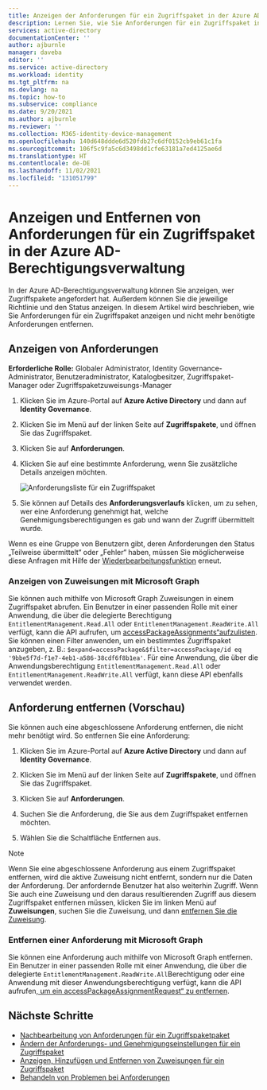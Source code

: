 ```yaml
---
title: Anzeigen der Anforderungen für ein Zugriffspaket in der Azure AD-Berechtigungsverwaltung – Azure Active Directory
description: Lernen Sie, wie Sie Anforderungen für ein Zugriffspaket in der Azure Active Directory-Berechtigungsverwaltung anzeigen.
services: active-directory
documentationCenter: ''
author: ajburnle
manager: daveba
editor: ''
ms.service: active-directory
ms.workload: identity
ms.tgt_pltfrm: na
ms.devlang: na
ms.topic: how-to
ms.subservice: compliance
ms.date: 9/20/2021
ms.author: ajburnle
ms.reviewer: ''
ms.collection: M365-identity-device-management
ms.openlocfilehash: 140d648ddde6d520fdb27c6df0152cb9eb61c1fa
ms.sourcegitcommit: 106f5c9fa5c6d3498dd1cfe63181a7ed4125ae6d
ms.translationtype: HT
ms.contentlocale: de-DE
ms.lasthandoff: 11/02/2021
ms.locfileid: "131051799"
---
```

# <a name="view-and-remove-requests-for-an-access-package-in-azure-ad-entitlement-management"></a>Anzeigen und Entfernen von Anforderungen für ein Zugriffspaket in der Azure AD-Berechtigungsverwaltung

In der Azure AD-Berechtigungsverwaltung können Sie anzeigen, wer Zugriffspakete angefordert hat. Außerdem können Sie die jeweilige Richtlinie und den Status anzeigen. In diesem Artikel wird beschrieben, wie Sie Anforderungen für ein Zugriffspaket anzeigen und nicht mehr benötigte Anforderungen entfernen.

## <a name="view-requests"></a>Anzeigen von Anforderungen

**Erforderliche Rolle:** Globaler Administrator, Identity Governance-Administrator, Benutzeradministrator, Katalogbesitzer, Zugriffspaket-Manager oder Zugriffspaketzuweisungs-Manager

1. Klicken Sie im Azure-Portal auf **Azure Active Directory** und dann auf **Identity Governance**.

1. Klicken Sie im Menü auf der linken Seite auf **Zugriffspakete**, und öffnen Sie das Zugriffspaket.

1. Klicken Sie auf **Anforderungen**.

1. Klicken Sie auf eine bestimmte Anforderung, wenn Sie zusätzliche Details anzeigen möchten.

    ![Anforderungsliste für ein Zugriffspaket](./media/entitlement-management-access-package-requests/requests-list.png)

1. Sie können auf Details des **Anforderungsverlaufs** klicken, um zu sehen, wer eine Anforderung genehmigt hat, welche Genehmigungsberechtigungen es gab und wann der Zugriff übermittelt wurde.

Wenn es eine Gruppe von Benutzern gibt, deren Anforderungen den Status „Teilweise übermittelt“ oder „Fehler“ haben, müssen Sie möglicherweise diese Anfragen mit Hilfe der [Wiederbearbeitungsfunktion](entitlement-management-reprocess-access-package-requests.md) erneut.

### <a name="view-assignments-with-microsoft-graph"></a>Anzeigen von Zuweisungen mit Microsoft Graph
Sie können auch mithilfe von Microsoft Graph Zuweisungen in einem Zugriffspaket abrufen.  Ein Benutzer in einer passenden Rolle mit einer Anwendung, die über die delegierte Berechtigung `EntitlementManagement.Read.All` oder `EntitlementManagement.ReadWrite.All` verfügt, kann die API aufrufen, um [accessPackageAssignments“aufzulisten](/graph/api/accesspackageassignmentrequest-list?view=graph-rest-beta&preserve-view=true). Sie können einen Filter anwenden, um ein bestimmtes Zugriffspaket anzugeben, z. B.:  `$expand=accessPackage&$filter=accessPackage/id eq '9bbe5f7d-f1e7-4eb1-a586-38cdf6f8b1ea'`. Für eine Anwendung, die über die Anwendungsberechtigung `EntitlementManagement.Read.All` oder `EntitlementManagement.ReadWrite.All` verfügt, kann diese API ebenfalls verwendet werden.

## <a name="remove-request-preview"></a>Anforderung entfernen (Vorschau)

Sie können auch eine abgeschlossene Anforderung entfernen, die nicht mehr benötigt wird. So entfernen Sie eine Anforderung:

1. Klicken Sie im Azure-Portal auf **Azure Active Directory** und dann auf **Identity Governance**.

1. Klicken Sie im Menü auf der linken Seite auf **Zugriffspakete**, und öffnen Sie das Zugriffspaket.

1. Klicken Sie auf **Anforderungen**.

1. Suchen Sie die Anforderung, die Sie aus dem Zugriffspaket entfernen möchten.

1. Wählen Sie die Schaltfläche Entfernen aus.

> [!NOTE]
> Wenn Sie eine abgeschlossene Anforderung aus einem Zugriffspaket entfernen, wird die aktive Zuweisung nicht entfernt, sondern nur die Daten der Anforderung. Der anfordernde Benutzer hat also weiterhin Zugriff. Wenn Sie auch eine Zuweisung und den daraus resultierenden Zugriff aus diesem Zugriffspaket entfernen müssen, klicken Sie im linken Menü auf **Zuweisungen**, suchen Sie die Zuweisung, und dann [entfernen Sie die Zuweisung](entitlement-management-access-package-assignments.md).

### <a name="remove-a-request-with-microsoft-graph"></a>Entfernen einer Anforderung mit Microsoft Graph

Sie können eine Anforderung auch mithilfe von Microsoft Graph entfernen.  Ein Benutzer in einer passenden Rolle mit einer Anwendung, die über die delegierte `EntitlementManagement.ReadWrite.All`Berechtigung oder eine Anwendung mit dieser Anwendungsberechtigung verfügt, kann die API aufrufen[, um ein accessPackageAssignmentRequest“ zu entfernen](/graph/api/accesspackageassignmentrequest-delete?view=graph-rest-beta&preserve-view=true).

## <a name="next-steps"></a>Nächste Schritte

- [Nachbearbeitung von Anforderungen für ein Zugriffspaketpaket](entitlement-management-reprocess-access-package-requests.md)
- [Ändern der Anforderungs- und Genehmigungseinstellungen für ein Zugriffspaket](entitlement-management-access-package-request-policy.md)
- [Anzeigen, Hinzufügen und Entfernen von Zuweisungen für ein Zugriffspaket](entitlement-management-access-package-assignments.md)
- [Behandeln von Problemen bei Anforderungen](entitlement-management-troubleshoot.md#requests)
